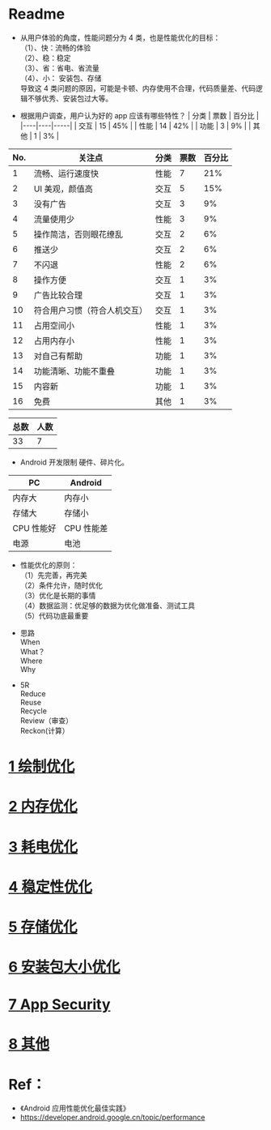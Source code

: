# Readme

- 从用户体验的角度，性能问题分为 4 类，也是性能优化的目标：  
   （1）、快：流畅的体验  
   （2）、稳：稳定  
   （3）、省：省电、省流量  
   （4）、小： 安装包、存储  
  导致这 4 类问题的原因，可能是卡顿、内存使用不合理，代码质量差、代码逻辑不够优秀、安装包过大等。

- 根据用户调查，用户认为好的 app 应该有哪些特性？
  | 分类 | 票数 | 百分比 |
  |----|----|-----|
  | 交互 | 15 | 45% |
  | 性能 | 14 | 42% |
  | 功能 | 3 | 9% |
  | 其他 | 1 | 3% |

| No. | 关注点                       | 分类 | 票数 | 百分比 |
| --- | ---------------------------- | ---- | ---- | ------ |
| 1   | 流畅、运行速度快             | 性能 | 7    | 21%    |
| 2   | UI 美观，颜值高              | 交互 | 5    | 15%    |
| 3   | 没有广告                     | 交互 | 3    | 9%     |
| 4   | 流量使用少                   | 性能 | 3    | 9%     |
| 5   | 操作简洁，否则眼花缭乱       | 交互 | 2    | 6%     |
| 6   | 推送少                       | 交互 | 2    | 6%     |
| 7   | 不闪退                       | 性能 | 2    | 6%     |
| 8   | 操作方便                     | 交互 | 1    | 3%     |
| 9   | 广告比较合理                 | 交互 | 1    | 3%     |
| 10  | 符合用户习惯（符合人机交互） | 交互 | 1    | 3%     |
| 11  | 占用空间小                   | 性能 | 1    | 3%     |
| 12  | 占用内存小                   | 性能 | 1    | 3%     |
| 13  | 对自己有帮助                 | 功能 | 1    | 3%     |
| 14  | 功能清晰、功能不重叠         | 功能 | 1    | 3%     |
| 15  | 内容新                       | 功能 | 1    | 3%     |
| 16  | 免费                         | 其他 | 1    | 3%     |

| 总数 | 人数 |
| ---- | ---- |
| 33   | 7    |

- Android 开发限制
  硬件、碎片化。

| PC         | Android    |
| ---------- | ---------- |
| 内存大     | 内存小     |
| 存储大     | 存储小     |
| CPU 性能好 | CPU 性能差 |
| 电源       | 电池       |

- 性能优化的原则：  
  （1）先完善，再完美  
  （2）条件允许，随时优化  
  （3）优化是长期的事情  
  （4）数据监测：优足够的数据为优化做准备、测试工具  
  （5）代码功底最重要

- 思路  
  When  
  What？  
  Where  
  Why

- 5R  
  Reduce  
  Reuse  
  Recycle  
  Review（审查）  
  Reckon(计算）

# [1 绘制优化](1_绘制优化.md)

# [2 内存优化](2_内存优化.md)

# [3 耗电优化](3_耗流量优化.md)

# [4 稳定性优化](4_稳定性优化.md)

# [5 存储优化](5_存储优化.md)

# [6 安装包大小优化](6_安装包大小优化.md)

# [7 App Security](7_App_Security.md)

# [8 其他](User_Experience_PO.md)

# Ref：

- 《Android 应用性能优化最佳实践》
- https://developer.android.google.cn/topic/performance
